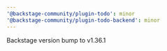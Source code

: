 ```yaml
---
'@backstage-community/plugin-todo': minor
'@backstage-community/plugin-todo-backend': minor
---
```


Backstage version bump to v1.36.1
